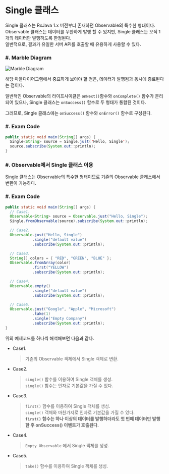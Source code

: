 # Single 클래스

Single 클래스는 RxJava 1.x 버전부터 존재하던 Observable의 특수한 형태이다.  
Observable 클래스는 데이터를 무한하게 발행 할 수 있지만, Single 클래스는 오직 1개의 데이터만 발행하도록 한정된다.  
일반적으로, 결과가 유일한 서버 API를 호출할 때 유용하게 사용할 수 있다.

### \#. Marble Diagram
![Marble Diagram][marble-diagram]

해당 마블다이어그램에서 중요하게 보아야 할 점은, 데이터가 발행됨과 동시에 종료된다는 점이다.

일반적인 Observable의 라이프사이클은 `onNext()`함수와 `onComplete()` 함수가 분리되어 있으나, Single 클래스는 `onSuccess()` 함수로 두 형태가 통합된 것이다.

그러므로, Single 클래스에는 `onSuccess()` 함수와 `onError()` 함수로 구성된다.

### \#. Exam Code 
``` java
public static void main(String[] args) {
  Single<String> source = Single.just('Hello, Single');
  source.subscribe(System.out::println);
}
```

### \#. Observable에서 Single 클래스 이용

Single 클래스는 Observable의 특수한 형태이므로 기존의 Observable 클래스에서 변환이 가능하다.

### \#. Exam Code
``` java
public static void main(String[] args) {
  // Case1.
  Observable<String> source = Observable.just("Hello, Single");
  Single.fromObservable(source).subscribe(System.out::println);

  // Case2.
  Observable.just("Hello, Single")
            .single("default value")
            .subscribe(System.out::println);

  // Case3.
  String[] colors = { "RED", "GREEN", "BLUE" };
  Observable.fromArray(color)
            .first("YELLOW")
            .subscribe(System.out::println);

  // Case4.
  Observable.empty()
            .single("default value")
            .subscribe(System.out::println);

  // Case5.
  Observable.just("Google", "Apple", "Microsoft")
            .take(1)
            .single("Empty Company")
            .subscribe(System.out::println);
}
```

위의 예제코드를 하나씩 해석해보면 다음과 같다.
* Case1.
  > 기존의 Observable 객체에서 Single 객체로 변환.
* Case2.
  > `single()` 함수를 이용하여 Single 객체를 생성.  
  > `single()` 함수는 인자로 기본값을 가질 수 있다.
* Case3.
  > `first()` 함수를 이용하여 Single 객체를 생성.  
  > `single()` 객체와 마찬가지로 인자로 기본값을 가질 수 있다.  
  > **`first()` 함수는 하나 이상의 데이터를 발행하더라도 첫 번째 데이터만 발행 한 후 onSuccess() 이벤트가 호출된다.**
* Case4.
  > `Empty Observable` 에서 Single 객체를 생성.
* Case5.
  > `take()` 함수를 이용하여 Single 객체를 생성.

[marble-diagram]: https://raw.github.com/wiki/ReactiveX/RxJava/images/rx-operators/Single.legend.png